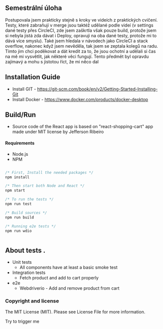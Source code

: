 ## Semestrální úloha

Postupovala jsem prakticky stejně s kroky ve videích z praktických cvičení. Testy, které zabraňují v merge jsou taktéž udělané podle videí (v settings dané testy přes CircleCI, zde jsem zaškrtla však pouze build, protože jsem si nebyla jistá zda dávat i Deploy, opravuji na oba dané testy, protože mi to dává více smyslu). Také jsem hledala v návodech jako CircleCI a stack overflow, nakonec když jsem nevěděla, tak jsem se zeptala kolegů na radu. Tímto jim chci poděkovat a dát kredit za to, že jsou ochotní a udělali si čas na mě mi vysvětlit, jak některé věci fungují. Tento předmět byl opravdu zajímavý a mohu s jistotou říct, že mi něco dal


## Installation Guide
- Install GIT - https://git-scm.com/book/en/v2/Getting-Started-Installing-Git
- Install Docker - https://www.docker.com/products/docker-desktop

## Build/Run
- Source code of the React app is based on "react-shopping-cart" app made under MIT license by Jefferson Ribeiro

#### Requirements

- Node.js
- NPM

```javascript

/* First, Install the needed packages */
npm install

/* Then start both Node and React */
npm start

/* To run the tests */
npm run test

/* Build sources */
npm run build

/* Running e2e tests */
npm run wdio



```

## About tests .

- Unit tests
  - All components have at least a basic smoke test
- Integration tests
  - Fetch product and add to cart properly
- e2e
  - Webdriverio - Add and remove product from cart

### Copyright and license

The MIT License (MIT). Please see License File for more information.

Try to trigger me
